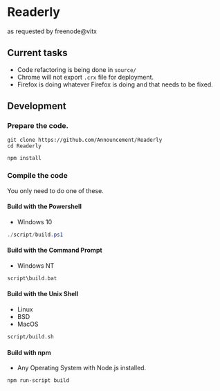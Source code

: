 # Readerly

as requested by freenode@vitx

## Current tasks

- Code refactoring is being done in `source/`
- Chrome will not export `.crx` file for deployment.
- Firefox is doing whatever Firefox is doing and that needs to be fixed.

## Development

### Prepare the code.

``` command
git clone https://github.com/Announcement/Readerly
cd Readerly

npm install
```

### Compile the code

You only need to do one of these.

#### Build with the Powershell

- Windows 10

``` powershell
./script/build.ps1
```

#### Build with the Command Prompt

- Windows NT

``` cmd
script\build.bat
```

#### Build with the Unix Shell

- Linux
- BSD
- MacOS

``` sh
script/build.sh
```

#### Build with npm

- Any Operating System with Node.js installed.

``` command
npm run-script build
```
